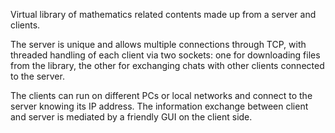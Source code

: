 Virtual library of mathematics related contents made up from a server and clients. 

The server is unique and allows multiple connections through TCP, with threaded handling of each client via two sockets: one for downloading files from the library, the other for exchanging chats with other clients connected to the server. 

The clients can run on different PCs or local networks and connect to the server knowing its IP address. The information exchange between client and server is mediated by a friendly GUI on the client side.
